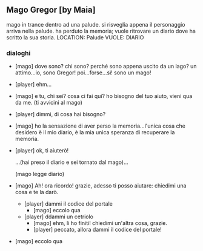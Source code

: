 ## Mago Gregor [by Maia]

mago in trance dentro ad una palude. si risveglia appena il personaggio arriva nella palude. ha perduto la memoria; vuole ritrovare un diario dove ha scritto la sua storia.
LOCATION: Palude
VUOLE: DIARIO

### dialoghi

-   [mago] dove sono? chi sono? perché sono appena uscito da un lago? un attimo...io, sono Gregor! poi...forse...sì! sono un mago!
-   [player] ehm...
-   [mago] e tu, chi sei? cosa ci fai qui? ho bisogno del tuo aiuto, vieni qua da me.
    (ti avvicini al mago)
-   [player] dimmi, di cosa hai bisogno?
-   [mago] ho la sensazione di aver perso la memoria...l'unica cosa che desidero è il mio diario,  è la mia unica speranza di recuperare la memoria.
-   [player]  ok, ti aiuterò!

    ...(hai preso il diario e sei tornato dal mago)...

    (mago legge diario)

-   [mago] Ah! ora ricordo! grazie, adesso ti posso aiutare: chiedimi una cosa e te la darò.
    -   [player] dammi il codice del portale
        -   [mago] eccolo qua
    -   [player] ddammi un cetriolo
        -   [mago] ehm, li ho finiti! chiedimi un'altra cosa, grazie.
        -   [player] peccato, allora dammi il codice del portale!
-   [mago] eccolo qua
